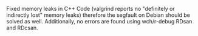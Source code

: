 
Fixed memory leaks in C++ Code (valgrind reports no "definitely or indirectly lost" memory leaks) therefore the segfault on Debian should be solved as well.
Additionally, no errors are found using wch/r-debug RDsan and RDcsan.
